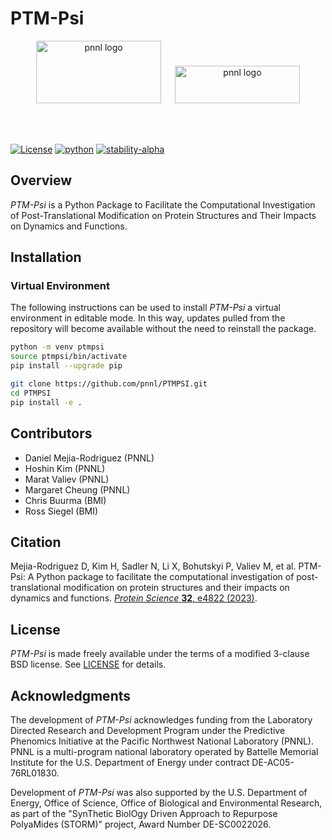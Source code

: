 # PTM-Psi

<p align="center">
<img alt="pnnl logo" src="./.docs/logos/pnnl_logo.png" width="200pt" height="100pt"/> &emsp;
<img alt="pnnl logo" src="./.docs/logos/doe_logo.png" width="200pt" height="60pt"/>
</p>

<br /><br />

[![License](https://img.shields.io/badge/License-BSD_3--Clause-blue.svg)](https://opensource.org/licenses/BSD-3-Clause)
[![python](https://img.shields.io/badge/Python-3.9-3776AB.svg?style=flat&logo=python&logoColor=white)](https://www.python.org)
[![stability-alpha](https://img.shields.io/badge/stability-alpha-f4d03f.svg)](#PTM-Psi)


## Overview

*PTM-Psi* is a Python Package to Facilitate the Computational Investigation of Post-Translational Modification on Protein Structures and Their Impacts on Dynamics and Functions. 

## Installation

### Virtual Environment

The following instructions can be used to install *PTM-Psi* a virtual environment in editable mode. In this way, updates pulled from the repository will become available without the need to reinstall the package.

```bash
python -m venv ptmpsi
source ptmpsi/bin/activate
pip install --upgrade pip

git clone https://github.com/pnnl/PTMPSI.git
cd PTMPSI
pip install -e .
```

## Contributors

- Daniel Mejia-Rodriguez (PNNL)
- Hoshin Kim (PNNL)
- Marat Valiev (PNNL)
- Margaret Cheung (PNNL)
- Chris Buurma (BMI)
- Ross Siegel (BMI)

## Citation

Mejia-Rodriguez D, Kim H, Sadler N, Li X, Bohutskyi P, Valiev M, et al. PTM-Psi: A Python package to facilitate the computational investigation of post-translational modification on protein structures and their impacts on dynamics and functions. [*Protein Science* **32**, e4822 (2023)](https://doi.org/10.1002/pro.4822).

## License

*PTM-Psi* is made freely available under the terms of a modified 3-clause BSD license. See [LICENSE](./LICENSE) for details.

## Acknowledgments

The development of *PTM-Psi* acknowledges funding from the Laboratory Directed Research and Development Program under the Predictive Phenomics Initiative at the Pacific Northwest National Laboratory (PNNL). PNNL is a multi-program national laboratory operated by Battelle Memorial Institute for the U.S. Department of Energy under contract DE-AC05-76RL01830.

Development of *PTM-Psi* was also supported by the U.S. Department of Energy, Office of Science, Office of Biological and Environmental Research, as part of the "SynThetic BiolOgy Driven Approach to Repurpose PolyaMides (STORM)" project, Award Number DE-SC0022026.
